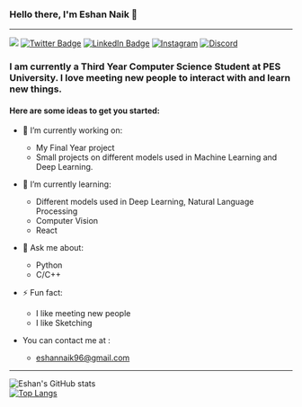 ### Hello there, I'm Eshan Naik 👋
______________________________________________________________________________________________________________________
![](https://komarev.com/ghpvc/?username=eshannaik&label=PROFILE+VIEWS)
[![Twitter Badge](https://img.shields.io/badge/Twitter-Profile-informational?style=flat&logo=twitter&logoColor=white&color=1CA2F1)](https://twitter.com/freesdir)
[![LinkedIn Badge](https://img.shields.io/badge/LinkedIn-Profile-informational?style=flat&logo=linkedin&logoColor=white&color=0D76A8&align)](https://www.linkedin.com/in/eshan-naik-567573197/)
[![Instagram](https://img.shields.io/badge/Instagram-Profile-informational?style=flat&logo=linkedin&logoColor=white&color=0D76A8&align)](https://www.instagram.com/eshan_naik_/)
[![Discord](https://img.shields.io/badge/Discord-Profile-informational?style=flat&logo=linkedin&logoColor=white&color=0D76A8&align)](https://discordapp.com/users/446243528650260482)
### I am currently a Third Year Computer Science Student at PES University. I love meeting new people to interact with and learn new things.

#### Here are some ideas to get you started:

- 🔭 I’m currently working on:
     - My Final Year project 
     - Small projects on different models used in Machine Learning and Deep Learning.
- 🌱 I’m currently learning: 
     - Different models used in Deep Learning, Natural Language Processing
     - Computer Vision
     - React
- 💬 Ask me about:
     - Python
     - C/C++
- ⚡ Fun fact: 
     - I like meeting new people 
     - I like Sketching

- You can contact me at : 
     - eshannaik96@gmail.com  
______________________________________________________________________________________________________________________________ 
![Eshan's GitHub stats](https://github-readme-stats.vercel.app/api?username=eshannaik&count_private=true&show_icons=true&theme=dark)     
[![Top Langs](https://github-readme-stats.vercel.app/api/top-langs/?username=eshannaik&layout=compact&theme=dark)](https://github.com/eshannaik/github-readme-stats)


<!--
**eshannaik/eshannaik** is a ✨ _special_ ✨ repository because its `README.md` (this file) appears on your GitHub profile. 
